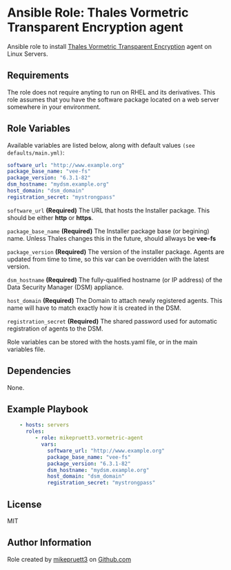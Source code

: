 Ansible Role: Thales Vormetric Transparent Encryption agent
=========

Ansible role to install [Thales Vormetric Transparent Encryption](https://www.thalestct.com/Solutions/Enterprise-Security/data-encryption/Vormetric%20Data%20at%20Rest%20Encryption/vte/index.html) agent on Linux Servers.

Requirements
------------

The role does not require anyting to run on RHEL and its derivatives. This role assumes that you have the software package located on a web server somewhere in your environment.

Role Variables
--------------

Available variables are listed below, along with default values ```(see defaults/main.yml)```:

``` yaml
software_url: "http://www.example.org"
package_base_name: "vee-fs"
package_version: "6.3.1-82"
dsm_hostname: "mydsm.example.org"
host_domain: "dsm_domain"
registration_secret: "mystrongpass"
```

```software_url``` **(Required)** The URL that hosts the Installer package. This should be either **http** or **https**.

```package_base_name``` **(Required)** The Installer package base (or begining) name. Unless Thales changes this in the future, should allways be **vee-fs**

```package_version``` **(Required)** The version of the installer package. Agents are updated from time to time, so this var can be overridden with the latest version.

```dsm_hostname``` **(Required)** The fully-qualified hostname (or IP address) of the Data Security Manager (DSM) appliance.

```host_domain``` **(Required)** The Domain to attach newly registered agents. This name will have to match exactly how it is created in the DSM.

```registration_secret``` **(Required)** The shared password used for automatic registration of agents to the DSM.

Role variables can be stored with the hosts.yaml file, or in the main variables file.

Dependencies
------------

None.

Example Playbook
----------------

``` yaml
    - hosts: servers
      roles:
         - role: mikepruett3.vormetric-agent
           vars:
             software_url: "http://www.example.org"
             package_base_name: "vee-fs"
             package_version: "6.3.1-82"
             dsm_hostname: "mydsm.example.org"
             host_domain: "dsm_domain"
             registration_secret: "mystrongpass"
```

License
-------

MIT

Author Information
------------------

Role created by [mikepruett3](https://github.com/mikepruett3) on [Github.com](https://github.com/mikepruett3/ansible-role-vormetric-agent)
